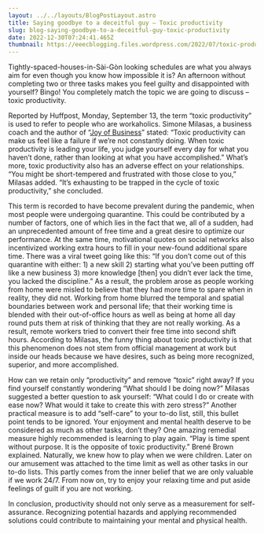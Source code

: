 ```yaml
---
layout: ../../layouts/BlogPostLayout.astro
title: Saying goodbye to a deceitful guy – Toxic productivity
slug: blog-saying-goodbye-to-a-deceitful-guy-toxic-productivity
date: 2022-12-30T07:24:41.465Z
thumbnail: https://eeecblogging.files.wordpress.com/2022/07/toxic-productvt-01.jpg?w=3136
---
```

Tightly-spaced-houses-in-Sài-Gòn looking schedules are what you always aim for even though you know how impossible it is? An afternoon without completing two or three tasks makes you feel guilty and disappointed with yourself? Bingo! You completely match the topic we are going to discuss – toxic productivity.

Reported by Huffpost, Monday, September 13, the term “toxic productivity” is used to refer to people who are workaholics. Simone Milasas, a business coach and the author of “[Joy of Business](https://www.amazon.com/Joy-Business-Simone-Milasas/dp/1939261015?tag=brittanyw-20&ascsubtag=606655e7c5b6aa24bc60a566,-1,-1,d,0,0,hp-fil-am=0)” stated: “Toxic productivity can make us feel like a failure if we’re not constantly doing. When toxic productivity is leading your life, you judge yourself every day for what you haven’t done, rather than looking at what you have accomplished.” What’s more, toxic productivity also has an adverse effect on your relationships. “You might be short-tempered and frustrated with those close to you,” Milasas added. “It’s exhausting to be trapped in the cycle of toxic productivity,” she concluded.

This term is recorded to have become prevalent during the pandemic, when most people were undergoing quarantine. This could be contributed by a number of factors, one of which lies in the fact that we, all of a sudden, had an unprecedented amount of free time and a great desire to optimize our performance. At the same time, motivational quotes on social networks also incentivized working extra hours to fill in your new-found additional spare time. There was a viral tweet going like this: “If you don’t come out of this quarantine with either: 1) a new skill 2) starting what you’ve been putting off like a new business 3) more knowledge \[then] you didn’t ever lack the time, you lacked the discipline.” As a result, the problem arose as people working from home were misled to believe that they had more time to spare when in reality, they did not. Working from home blurred the temporal and spatial boundaries between work and personal life; that their working time is blended with their out-of-office hours as well as being at home all day round puts them at risk of thinking that they are not really working. As a result, remote workers tried to convert their free time into second shift hours. According to Milasas, the funny thing about toxic productivity is that this phenomenon does not stem from official management at work but inside our heads because we have desires, such as being more recognized, superior, and more accomplished.

How can we retain only “productivity” and remove “toxic” right away? If you find yourself constantly wondering “What should I be doing now?” Milasas suggested a better question to ask yourself: “What could I do or create with ease now? What would it take to create this with zero stress?” Another practical measure is to add “self-care” to your to-do list, still, this bullet point tends to be ignored. Your enjoyment and mental health deserve to be considered as much as other tasks, don’t they? One amazing remedial measure highly recommended is learning to play again. “Play is time spent without purpose. It is the opposite of toxic productivity.” Brené Brown explained. Naturally, we knew how to play when we were children. Later on our amusement was attached to the time limit as well as other tasks in our to-do lists. This partly comes from the inner belief that we are only valuable if we work 24/7. From now on, try to enjoy your relaxing time and put aside feelings of guilt if you are not working.

In conclusion, productivity should not only serve as a measurement for self-assurance. Recognizing potential hazards and applying recommended solutions could contribute to maintaining your mental and physical health.